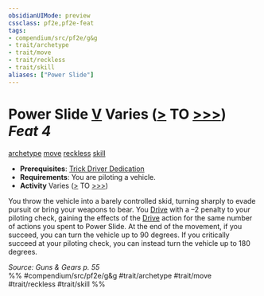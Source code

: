 ```yaml
---
obsidianUIMode: preview
cssclass: pf2e,pf2e-feat
tags:
- compendium/src/pf2e/g&g
- trait/archetype
- trait/move
- trait/reckless
- trait/skill
aliases: ["Power Slide"]
---
```

# Power Slide  [V](chapter-9-playing-the-game.md#Actions "Varies") Varies ([>](chapter-9-playing-the-game.md#Actions "Single Action") TO [>>>](chapter-9-playing-the-game.md#Actions "Three-Action")) *Feat 4*  
[archetype](archetype.md "Archetype Feat Trait")  [move](move.md "Move Combat Trait")  [reckless](reckless-gmg.md "Reckless Action & Ability Trait")  [skill](skill.md "Skill Feat Trait")  

- **Prerequisites**: [Trick Driver Dedication](trick-driver-dedication-g-g.md)
- **Requirements**: You are piloting a vehicle.
- **Activity** Varies ([>](chapter-9-playing-the-game.md#Actions "Single Action") TO [>>>](chapter-9-playing-the-game.md#Actions "Three-Action"))

You throw the vehicle into a barely controlled skid, turning sharply to evade pursuit or bring your weapons to bear. You [Drive](drive-gmg.md) with a –2 penalty to your piloting check, gaining the effects of the [Drive](drive-gmg.md) action for the same number of actions you spent to Power Slide. At the end of the movement, if you succeed, you can turn the vehicle up to 90 degrees. If you critically succeed at your piloting check, you can instead turn the vehicle up to 180 degrees.

*Source: Guns & Gears p. 55*  
%% #compendium/src/pf2e/g&g #trait/archetype #trait/move #trait/reckless #trait/skill %%